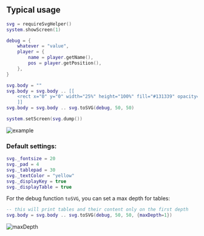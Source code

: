 ## Typical usage
```lua
svg = requireSvgHelper()
system.showScreen(1)

debug = {
    whatever = "value",
    player = {
        name = player.getName(),
        pos = player.getPosition(),
    },
}

svg.body = ""
svg.body = svg.body .. [[
    <rect x="0" y="0" width="25%" height="100%" fill="#131339" opacity="0.5" />
    ]]
svg.body = svg.body .. svg.toSVG(debug, 50, 50)

system.setScreen(svg.dump())
```
![example](https://i.imgur.com/VHhuXLB.png)


### Default settings:
```lua
svg._fontsize = 20
svg._pad = 4
svg._tablepad = 30
svg._textColor = "yellow"
svg._displayKey = true
svg._displayTable = true
```

For the debug function `toSVG`, you can set a max depth for tables:
```lua
-- this will print tables and their content only on the first depth
svg.body = svg.body .. svg.toSVG(debug, 50, 50, {maxDepth=1})
```
![maxDepth](https://i.imgur.com/61eUHM4.png)